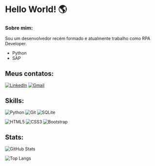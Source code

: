 # Hello World! 🌎


### Sobre mim:
Sou um desenvolvedor recém formado e atualmente trabalho como RPA Developer.
- Python
- SAP


## Meus contatos:
[![LinkedIn](https://img.shields.io/badge/linkedin-%230077B5.svg?style=for-the-badge&logo=linkedin&logoColor=white)](https://www.linkedin.com/in/deeerick/)
[![Gmail](https://img.shields.io/badge/Gmail-D14836?style=for-the-badge&logo=gmail&logoColor=white)](mailto:devdeeerick@gmail.com)


## Skills:
![Python](https://img.shields.io/badge/python-3670A0?style=for-the-badge&logo=python&logoColor=ffdd54)
![Git](https://img.shields.io/badge/git-%23F05033.svg?style=for-the-badge&logo=git&logoColor=white)
![SQLite](https://img.shields.io/badge/sqlite-%2307405e.svg?style=for-the-badge&logo=sqlite&logoColor=white)

![HTML5](https://img.shields.io/badge/html5-%23E34F26.svg?style=for-the-badge&logo=html5&logoColor=white)
![CSS3](https://img.shields.io/badge/css3-%231572B6.svg?style=for-the-badge&logo=css3&logoColor=white)
![Bootstrap](https://img.shields.io/badge/bootstrap-%238511FA.svg?style=for-the-badge&logo=bootstrap&logoColor=white)


## Stats:
![GitHub Stats](https://github-readme-stats.vercel.app/api?username=deeerick&show_icons=true&count_private=true&theme=radical)

![Top Langs](https://github-readme-stats.vercel.app/api/top-langs/?username=Deeerick&theme=)
